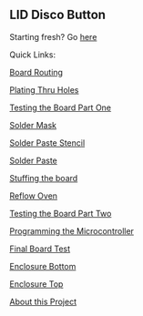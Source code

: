LID Disco Button
----
Starting fresh? Go [here](https://github.com/psu-epl/lid-button/wiki)

Quick Links:

[Board Routing](https://github.com/psu-epl/lid-button/wiki/Board-Routing)

[Plating Thru Holes](https://github.com/psu-epl/lid-button/wiki/Plating-Thru-Holes)

[Testing the Board Part One](https://github.com/psu-epl/lid-button/wiki/Testing-the-board-Part-One)

[Solder Mask](https://github.com/psu-epl/lid-button/wiki/Applying-Solder-Mask)

[Solder Paste Stencil](https://github.com/psu-epl/lid-button/wiki/Solder-Paste-Stencil)

[Solder Paste](https://github.com/psu-epl/lid-button/wiki/Solder-Paste-Prep)

[Stuffing the board](https://github.com/psu-epl/lid-button/wiki/Stuffing-the-Board)

[Reflow Oven](https://github.com/psu-epl/lid-button/wiki/Reflow)

[Testing the Board Part Two](https://github.com/psu-epl/lid-button/wiki/Testing-The-Board-Part-Two)

[Programming the Microcontroller](https://github.com/psu-epl/lid-button/wiki/Coding-the-Board)

[Final Board Test](https://github.com/psu-epl/lid-button/wiki/Final-Board-Test)

[Enclosure Bottom](https://github.com/psu-epl/lid-button/wiki/Enclosure-Bottom)

[Enclosure Top](https://github.com/psu-epl/lid-button/wiki/Enclosure-Top)

[About this Project](https://github.com/psu-epl/lid-button/wiki/About-this-Project)

